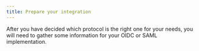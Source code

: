 ```yaml
---
title: Prepare your integration
---
```


After you have decided which protocol is the right one for your needs, you will need to gather some information for your OIDC or SAML implementation.

<StackSelector snippet="prep" />

<NextSectionLink/>
